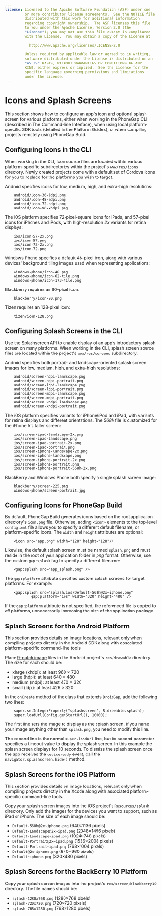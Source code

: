 ```yaml
---
license: Licensed to the Apache Software Foundation (ASF) under one
         or more contributor license agreements.  See the NOTICE file
         distributed with this work for additional information
         regarding copyright ownership.  The ASF licenses this file
         to you under the Apache License, Version 2.0 (the
         "License"); you may not use this file except in compliance
         with the License.  You may obtain a copy of the License at

           http://www.apache.org/licenses/LICENSE-2.0

         Unless required by applicable law or agreed to in writing,
         software distributed under the License is distributed on an
         "AS IS" BASIS, WITHOUT WARRANTIES OR CONDITIONS OF ANY
         KIND, either express or implied.  See the License for the
         specific language governing permissions and limitations
         under the License.
---
```


# Icons and Splash Screens

This section shows how to configure an app's icon and optional splash
screen for various platforms, either when working in the PhoneGap CLI
(described in The Command-line Interface), when using local
platform-specific SDK tools (detailed in the Platform Guides), or when
compiling projects remotely using PhoneGap Build.

## Configuring Icons in the CLI

When working in the CLI, icon source files are located within various
platform-specific subdirectories within the project's `www/res/icons`
directory. Newly created projects come with a default set of Cordova
icons for you to replace for the platforms you wish to target.

Android specifies icons for low, medium, high, and extra-high resolutions:

        android/icon-36-ldpi.png
        android/icon-48-mdpi.png
        android/icon-72-hdpi.png
        android/icon-96-xhdpi.png

The iOS platform specifies 72-pixel-square icons for iPads, and
57-pixel icons for iPhones and iPods, with high-resolution _2x_
variants for retina displays:

        ios/icon-57-2x.png
        ios/icon-57.png
        ios/icon-72-2x.png
        ios/icon-72.png

Windows Phone specifies a default 48-pixel icon, along with various
devices' background tiling images used when representing applications:

        windows-phone/icon-48.png
        windows-phone/icon-62-tile.png
        windows-phone/icon-173-tile.png

Blackberry requires an 80-pixel icon:

        blackberry/icon-80.png

Tizen requires an 128-pixel icon:

        tizen/icon-128.png

## Configuring Splash Screens in the CLI

Use the Splashscreen API to enable display of an app's introductory
splash screen on many platforms.  When working in the CLI, splash
screen source files are located within the project's `www/res/screens`
subdirectory.

Android specifies both portrait- and landscape-oriented splash screen
images for low, medium, high, and extra-high resolutions:

        android/screen-hdpi-landscape.png
        android/screen-hdpi-portrait.png
        android/screen-ldpi-landscape.png
        android/screen-ldpi-portrait.png
        android/screen-mdpi-landscape.png
        android/screen-mdpi-portrait.png
        android/screen-xhdpi-landscape.png
        android/screen-xhdpi-portrait.png

The iOS platform specifies variants for iPhone/iPod and iPad, with
variants for retina displays and different orientations. The _568h_
file is customized for the iPhone 5's taller screen:

        ios/screen-ipad-landscape-2x.png
        ios/screen-ipad-landscape.png
        ios/screen-ipad-portrait-2x.png
        ios/screen-ipad-portrait.png
        ios/screen-iphone-landscape-2x.png
        ios/screen-iphone-landscape.png
        ios/screen-iphone-portrait-2x.png
        ios/screen-iphone-portrait.png
        ios/screen-iphone-portrait-568h-2x.png

BlackBerry and Windows Phone both specify a single splash screen
image:

        blackberry/screen-225.png
        windows-phone/screen-portrait.jpg

## Configuring Icons for PhoneGap Build

By default, PhoneGap Build generates icons based on the root
application directory's `icon.png` file. Otherwise, adding `<icon>`
elements to the top-level `config.xml` file allows you to specify a
different default filename, or platform-specific icons.  The `width`
and `height` attributes are optional:

        <icon src="app.png" width="128" height="128"/>

Likewise, the default splash screen must be named `splash.png` and
must reside in the root of your application folder in _png_
format. Otherwise, use the custom `gap:splash` tag to specify a
different filename:

        <gap:splash src="app_splash.png" />

The `gap:platform` attribute specifies custom splash screens for
target platforms. For example:

        <gap:splash src="splash/ios/Default-568h@2x~iphone.png"
                gap:platform="ios" width="320" height="480" />

If the `gap:platform` attribute is not specified, the referenced file
is copied to _all_ platforms, unnecessarily increasing the size of the
application package.

## Splash Screens for the Android Platform

This section provides details on image locations, relevant only when
compiling projects directly in the Android SDK along with
associated platform-specific command-line tools.

Place [9-patch image](https://developer.android.com/tools/help/draw9patch.html)
files in the Android project's `res/drawable` directory. The size for
each should be:

- xlarge (xhdpi): at least 960 &times; 720
- large (hdpi): at least 640 &times; 480
- medium (mdpi): at least 470 &times; 320
- small (ldpi): at least 426 &times; 320

In the `onCreate` method of the class that extends `DroidGap`, add the
following two lines:

        super.setIntegerProperty("splashscreen", R.drawable.splash);
        super.loadUrl(Config.getStartUrl(), 10000);

The first line sets the image to display as the splash screen. If you
name your image anything other than `splash.png`, you need to modify
this line.

The second line is the normal `super.loadUrl` line, but its second
parameter specifies a timeout value to display the splash screen. In
this example the splash screen displays for 10 seconds. To dismiss the
splash screen once the app receives the `deviceready` event, call the
`navigator.splashscreen.hide()` method.

## Splash Screens for the iOS Platform

This section provides details on image locations, relevant only when
compiling projects directly in the Xcode along with associated
platform-specific command-line tools.

Copy your splash screen images into the iOS project's
`Resources/splash` directory. Only add the images for the devices you
want to support, such as iPad or iPhone. The size of each image should
be:

- `Default-568h@2x~iphone.png` (640&times;1136 pixels)
- `Default-Landscape@2x~ipad.png` (2048&times;1496 pixels)
- `Default-Landscape~ipad.png` (1024&times;748 pixels)
- `Default-Portrait@2x~ipad.png` (1536&times;2008 pixels)
- `Default-Portrait~ipad.png` (768&times;1004 pixels)
- `Default@2x~iphone.png` (640&times;960 pixels)
- `Default~iphone.png` (320&times;480 pixels)

## Splash Screens for the BlackBerry 10 Platform

Copy your splash screen images into the project's
`res/screen/blackberry10` directory. The file names should be:

- `splash-1280x768.png` (1280&times;768 pixels)
- `splash-720x720.png` (720&times;720 pixels)
- `splash-768x1280.png` (768&times;1280 pixels)
